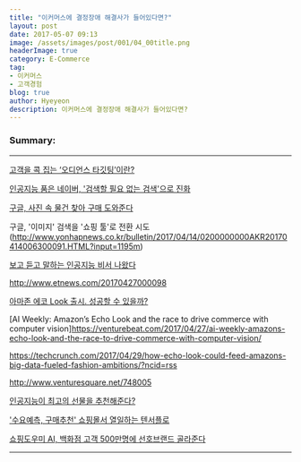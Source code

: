 ```yaml
---
title: "이커머스에 결정장애 해결사가 들어있다면?"
layout: post
date: 2017-05-07 09:13
image: /assets/images/post/001/04_00title.png
headerImage: true
category: E-Commerce
tag:
- 이커머스
- 고객경험
blog: true
author: Hyeyeon
description: 이커머스에 결정장애 해결사가 들어있다면?
---
```


### Summary:



---



[고객을 콕 집는 ‘오디언스 타깃팅’이란?](http://www.bloter.net/archives/276338)

[인공지능 품은 네이버, '검색할 필요 없는 검색'으로 진화](http://www.etnews.com/20170409000001)

[구글, 사진 속 물건 찾아 구매 도와준다](http://www.zdnet.co.kr/news/news_view.asp?artice_id=20170411084948)

구글, '이미지' 검색을 '쇼핑 툴'로 전환 시도 (http://www.yonhapnews.co.kr/bulletin/2017/04/14/0200000000AKR20170414006300091.HTML?input=1195m)


[보고 듣고 말하는 인공지능 비서 나왔다](http://www.zdnet.co.kr/news/news_view.asp?artice_id=20170427060143)

http://www.etnews.com/20170427000098

[아마존 에코 Look 출시. 성공할 수 있을까?](http://techneedle.com/archives/30067)

[AI Weekly: Amazon’s Echo Look and the race to drive commerce with computer vision]https://venturebeat.com/2017/04/27/ai-weekly-amazons-echo-look-and-the-race-to-drive-commerce-with-computer-vision/


https://techcrunch.com/2017/04/29/how-echo-look-could-feed-amazons-big-data-fueled-fashion-ambitions/?ncid=rss

http://www.venturesquare.net/748005


[인공지능이 최고의 선물을 추천해준다?](http://www.venturesquare.net/747931)

['수요예측, 구매추천' 쇼핑몰서 열일하는 텐서플로](http://www.ciokorea.com/news/34065)

[쇼핑도우미 AI, 백화점 고객 500만명에 선호브랜드 골라준다](http://news.mk.co.kr/newsRead.php?&year=2017&no=298952)

---
